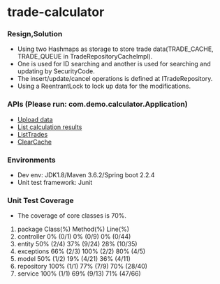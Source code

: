 # trade-calculator
### Resign,Solution
* Using two Hashmaps as storage to store trade data(TRADE_CACHE, TRADE_QUEUE in TradeRepositoryCacheImpl).
* One is used for ID searching and another is used for searching and updating by SecurityCode.
* The insert/update/cancel operations is defined at ITradeRepository.
* Using a ReentrantLock to lock up data for the modifications.
### APIs (Please run: com.demo.calculator.Application)
* [Upload data](http://localhost:9090/calculator/upload?contents=1,1,REL,50,INSERT,BUY;2,1,ITC,40,INSERT,SELL;3,1,INF,70,INSERT,BUY;1,2,REL,60,UPDATE,BUY;2,2,ITC,30,CANCEL,BUY;4,1,INF,20,INSERT,SELL) 
* [List calculation results](http://localhost:9090/calculator/listCalcResults)
* [ListTrades](http://localhost:9090/calculator/listTrades)
* [ClearCache](http://localhost:9090/calculator/clearCache)
### Environments
* Dev env: JDK1.8/Maven 3.6.2/Spring boot 2.2.4
* Unit test framework: Junit
### Unit Test Coverage 
* The coverage of core classes is 70%.
1. package     Class(%)    Method(%)   Line(%) 
1. controller	0% (0/1)	0% (0/9)	0% (0/44)
1. entity	    50% (2/4)	37% (9/24)	28% (10/35)
1. exceptions	66% (2/3)	100% (2/2)	80% (4/5)
1. model	    50% (1/2)	19% (4/21)	36% (4/11)
1. repository	100% (1/1)	77% (7/9)	70% (28/40)
1. service	    100% (1/1)	69% (9/13)	71% (47/66)